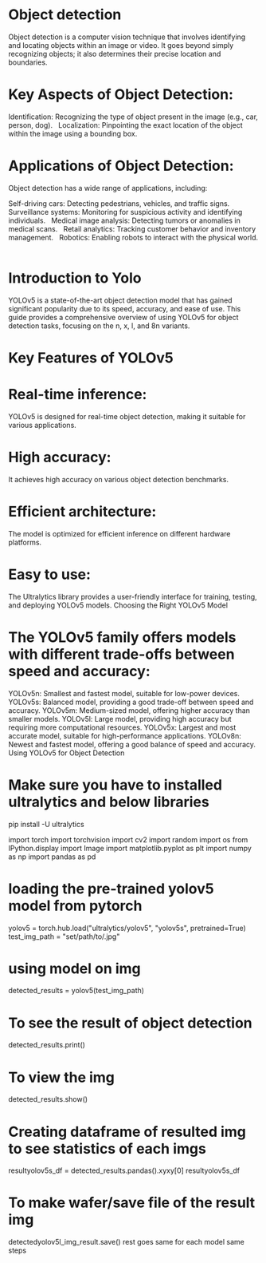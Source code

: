 # Object detection 
Object detection is a computer vision technique that involves identifying and locating objects within an image or video. It goes beyond simply recognizing objects; it also determines their precise location and boundaries.   

# Key Aspects of Object Detection:

Identification: Recognizing the type of object present in the image (e.g., car, person, dog).   
Localization: Pinpointing the exact location of the object within the image using a bounding box.   
# Applications of Object Detection:
Object detection has a wide range of applications, including:

Self-driving cars: Detecting pedestrians, vehicles, and traffic signs.   
Surveillance systems: Monitoring for suspicious activity and identifying individuals.   
Medical image analysis: Detecting tumors or anomalies in medical scans.   
Retail analytics: Tracking customer behavior and inventory management.   
Robotics: Enabling robots to interact with the physical world.   

# Introduction to Yolo

YOLOv5 is a state-of-the-art object detection model that has gained significant popularity due to its speed, accuracy, and ease of use. This guide provides a comprehensive overview of using YOLOv5 for object detection tasks, focusing on the n, x, l, and 8n variants.

# Key Features of YOLOv5

# Real-time inference:
 YOLOv5 is designed for real-time object detection, making it suitable for various applications.
# High accuracy:
It achieves high accuracy on various object detection benchmarks.
# Efficient architecture:
The model is optimized for efficient inference on different hardware platforms.
# Easy to use:
The Ultralytics library provides a user-friendly interface for training, testing, and deploying YOLOv5 models.
Choosing the Right YOLOv5 Model

# The YOLOv5 family offers models with different trade-offs between speed and accuracy:

YOLOv5n: Smallest and fastest model, suitable for low-power devices.
YOLOv5s: Balanced model, providing a good trade-off between speed and accuracy.
YOLOv5m: Medium-sized model, offering higher accuracy than smaller models.
YOLOv5l: Large model, providing high accuracy but requiring more computational resources.
YOLOv5x: Largest and most accurate model, suitable for high-performance applications.
YOLOv8n: Newest and fastest model, offering a good balance of speed and accuracy.
Using YOLOv5 for Object Detection
# Make sure you have to installed ultralytics  and below libraries
pip install -U ultralytics

import torch
import torchvision
import cv2
import random
import os
from IPython.display import Image
import matplotlib.pyplot as plt
import numpy as np 
import pandas as pd




# loading the pre-trained yolov5 model from pytorch
yolov5 = torch.hub.load("ultralytics/yolov5", "yolov5s", pretrained=True)
test_img_path = "set/path/to/.jpg"


# using model on img
detected_results = yolov5(test_img_path)
# To see the result  of object detection
detected_results.print()


# To view the img 
detected_results.show()


# Creating dataframe of resulted img to see statistics of each imgs
resultyolov5s_df = detected_results.pandas().xyxy[0] 
resultyolov5s_df


# To make wafer/save file of the result img
 detectedyolov5l_img_result.save()
 rest goes same for each model  same steps 
